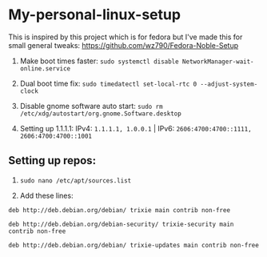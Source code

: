 # My-personal-linux-setup

This is inspired by this project which is for fedora but I've made this for small general tweaks: https://github.com/wz790/Fedora-Noble-Setup

1. Make boot times faster: ```sudo systemctl disable NetworkManager-wait-online.service```

3. Dual boot time fix: ```sudo timedatectl set-local-rtc 0 --adjust-system-clock```

5. Disable gnome software auto start: ```sudo rm /etc/xdg/autostart/org.gnome.Software.desktop```

7. Setting up 1.1.1.1: IPv4: ```1.1.1.1, 1.0.0.1``` | IPv6: ```2606:4700:4700::1111, 2606:4700:4700::1001```

## Setting up repos: 

1. ```sudo nano /etc/apt/sources.list```

2. Add these lines:

  ```deb http://deb.debian.org/debian/ trixie main contrib non-free```

  ```deb http://deb.debian.org/debian-security/ trixie-security main contrib non-free```

  ```deb http://deb.debian.org/debian/ trixie-updates main contrib non-free```
